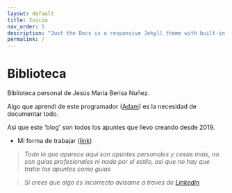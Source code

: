 ```yaml
---
layout: default
title: Inicio
nav_order: 1
description: "Just the Docs is a responsive Jekyll theme with built-in search that is easily customizable and hosted on GitHub Pages."
permalink: /
---
```


# Biblioteca

Biblioteca personal de Jesús Maria Berisa Nuñez.

Algo que aprendi de este programador ([Adam](https://www.twitch.tv/Adam13531)) es la necesidad de documentar todo.

Asi que este 'blog' son todos los apuntes que llevo creando desde 2019.

- Mi forma de trabajar ([link](https://llius123.github.io/Biblioteca/docs/trabajar))

> _Todo lo que aparece aqui son apuntes personales y cosas mias, no son guias profesionales ni nada por el estilo, asi que no hay que tratar los apuntes como guias_

> _Si crees que algo es incorrecto avisame a traves de [Linkedin](https://www.linkedin.com/in/jesusberisanu%C3%B1ez/)_

